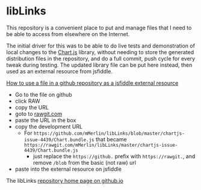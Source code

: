 # libLinks

This repository is a convenient place to put and manage files that I need to be able to access from elsewhere on the Internet.

The initial driver for this was to be able to do live tests and demonstration of local changes to the
[Chart.js](https://github.com/mMerlin/Chart.js) library, without needing to store the generated distribution files in the
repository, and do a full commit, push cycle for every tweak during testing.  The updated library file can be put here instead,
then used as an external resource from jsfiddle.

[How to use a file in a github repository as a jsfiddle external resource](https://stackoverflow.com/questions/9841026/reference-github-file-in-jsfiddle)
* Go to the file on github
* click RAW
* copy the URL
* goto to [rawgit.com](http://rawgit.com/)
* paste the URL in the box
* copy the development URL
  * For `https://github.com/mMerlin/libLinks/blob/master/chartjs-issue-4439/Chart.bundle.js` that became `https://rawgit.com/mMerlin/libLinks/master/chartjs-issue-4439/Chart.bundle.js`
    * just replace the `https://github.` prefix with `https://rawgit.`, and remove `/blob` from the basic (not raw) url
* paste into the external resource on jsfiddle

The libLinks [repository home page on github.io](https://mmerlin.github.io/libLinks/index.html)
